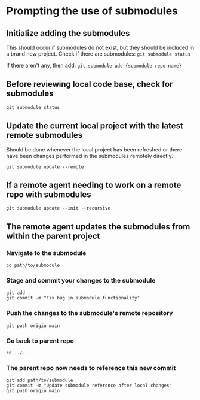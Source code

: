 # Prompting the use of submodules

## Initialize adding the submodules
This should occur if submodules do not exist, but they should be included in a brand new project.
Check if there are submodules:
`git submodule status`

If there aren't any, then add:
`git submodule add {submodule repo name}`

## Before reviewing local code base, check for submodules
`git submodule status`

## Update the current local project with the latest remote submodules
Should be done whenever the local project has been refreshed or there have been changes performed in the submodules remotely directly.

`git submodule update --remote `

## If a remote agent needing to work on a remote repo with submodules
`git submodule update --init --recursive`

## The remote agent updates the submodules from within the parent project
### Navigate to the submodule
`cd path/to/submodule`

### Stage and commit your changes to the submodule
```
git add .
git commit -m "Fix bug in submodule functionality"
```

### Push the changes to the submodule's remote repository
`git push origin main`

### Go back to parent repo
`cd ../..`

### The parent repo now needs to reference this new commit
```
git add path/to/submodule
git commit -m "Update submodule reference after local changes"
git push origin main
```
